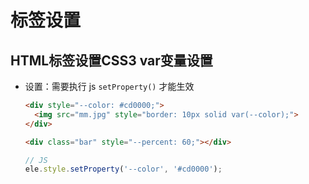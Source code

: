 # 标签设置

## HTML标签设置CSS3 var变量设置

*   设置：需要执行 js `setProperty()`  才能生效

    ```html
    <div style="--color: #cd0000;">
      <img src="mm.jpg" style="border: 10px solid var(--color);">
    </div>
    ```

    ```html
    <div class="bar" style="--percent: 60;"></div>
    ```

    ```javascript
    // JS
    ele.style.setProperty('--color', '#cd0000');
    ```
